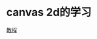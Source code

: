 # canvas 2d的学习

[教程](https://developer.mozilla.org/zh-CN/docs/Web/API/Canvas_API/Tutorial/Drawing_shapes)
